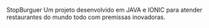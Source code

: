 StopBurguer
Um projeto desenvolvido em JAVA e IONIC para atender restaurantes do mundo todo com premissas inovadoras.
